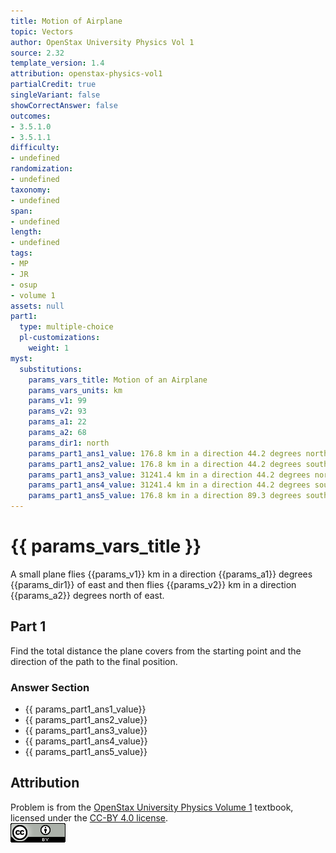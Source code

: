 ```yaml
---
title: Motion of Airplane
topic: Vectors
author: OpenStax University Physics Vol 1
source: 2.32
template_version: 1.4
attribution: openstax-physics-vol1
partialCredit: true
singleVariant: false
showCorrectAnswer: false
outcomes:
- 3.5.1.0
- 3.5.1.1
difficulty:
- undefined
randomization:
- undefined
taxonomy:
- undefined
span:
- undefined
length:
- undefined
tags:
- MP
- JR
- osup
- volume 1
assets: null
part1:
  type: multiple-choice
  pl-customizations:
    weight: 1
myst:
  substitutions:
    params_vars_title: Motion of an Airplane
    params_vars_units: km
    params_v1: 99
    params_v2: 93
    params_a1: 22
    params_a2: 68
    params_dir1: north
    params_part1_ans1_value: 176.8 km in a direction 44.2 degrees north of east.
    params_part1_ans2_value: 176.8 km in a direction 44.2 degrees south of east.
    params_part1_ans3_value: 31241.4 km in a direction 44.2 degrees north of east.
    params_part1_ans4_value: 31241.4 km in a direction 44.2 degrees south  of east.
    params_part1_ans5_value: 176.8 km in a direction 89.3 degrees south of east.
---
```

# {{ params_vars_title }}
A small plane flies {{params_v1}} km in a direction {{params_a1}} degrees {{params_dir1}} of east and then flies {{params_v2}} km in a direction {{params_a2}} degrees north of east.

## Part 1

Find the total distance the plane covers from the starting point and the direction of the path to the final position.

### Answer Section

- {{ params_part1_ans1_value}}
- {{ params_part1_ans2_value}}
- {{ params_part1_ans3_value}}
- {{ params_part1_ans4_value}}
- {{ params_part1_ans5_value}}

## Attribution

Problem is from the [OpenStax University Physics Volume 1](https://openstax.org/details/books/university-physics-volume-1) textbook, licensed under the [CC-BY 4.0 license](https://creativecommons.org/licenses/by/4.0/).<br>![Image representing the Creative Commons 4.0 BY license.](https://raw.githubusercontent.com/firasm/bits/master/by.png)